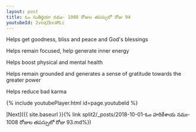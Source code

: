 ```yaml
---
layout: post
title: ఓం సుతీర్థయా నమః- 1008 రోజుల తపస్సులో రోజు 94
youtubeId: 2voqZbxaMLc
---
```

 
 
Helps get goodness, bliss and peace and God's blessings
 
Helps remain focused, help generate inner energy 
 
Helps boost physical and mental health 
 
Helps remain grounded and generates a sense of gratitude towards the greater power 
 
Helps reduce bad karma
 
 
 
 


{% include youtubePlayer.html id=page.youtubeId %}
 
[Next]({{ site.baseurl }}{% link  split2/_posts/2018-10-01-ఓం హరికేశాయ నమః- 1008 రోజుల తపస్సులో రోజు 93.md%})
 
